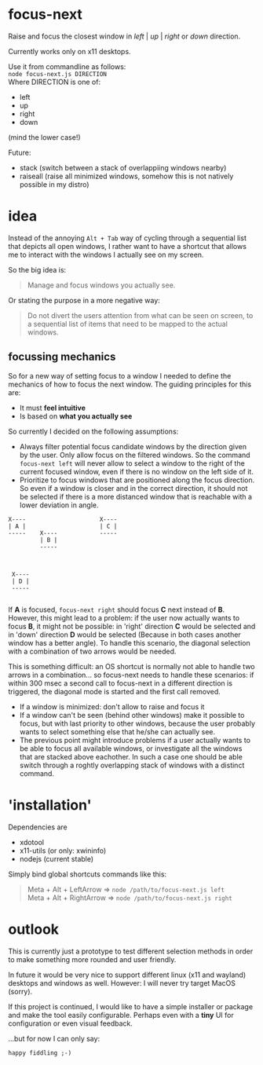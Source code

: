 # focus-next
Raise and focus the closest window in *left* | *up* | *right* or *down* direction.

Currently works only on x11 desktops.

Use it from commandline as follows:  
`node focus-next.js DIRECTION`  
Where DIRECTION is one of:
* left
* up
* right
* down

(mind the lower case!)

Future:
* stack (switch between a stack of overlappiing windows nearby)
* raiseall (raise all minimized windows, somehow this is not natively possible in my distro)



# idea
Instead of the annoying `Alt + Tab` way of cycling through a sequential list 
that depicts all open windows, I rather want to have a shortcut that 
allows me to interact with the windows I actually see on my screen. 

So the big idea is:  

> Manage and focus windows you actually see.  

Or stating the purpose in a more negative way:  

> Do not divert the users attention from what can be seen on 
> screen, to a sequential list of items that need to be
> mapped to the actual windows. 

## focussing mechanics
So for a new way of setting focus to a window I needed to define the mechanics of how to focus 
the next window. The guiding principles for this are: 
* It must **feel intuitive**
* Is based on **what you actually see**

So currently I decided on the following assumptions:
* Always filter potential focus candidate windows by the direction given by the user.
Only allow focus on the filtered windows. So the command `focus-next left` 
will never allow to select a window to the right of the current focused window, 
even if there is no window on the left side of it.
* Prioritize to focus windows that are positioned along the focus direction. So even
if a window is closer and in the correct direction, it should not be selected if 
there is a more distanced window that is reachable with a lower deviation in angle.
```
X----                     X---- 
| A |                     | C |
-----    X----            -----
         | B |         
         -----          
        
         
        
 X----
 | D |
 -----        
         
```
If **A** is focused, `focus-next right` should focus **C** next instead of **B**. 
However, this might lead to a problem: if the user now actually wants to focus 
**B**, it might not be possible: in 'right' direction **C** would be selected 
and in 'down' direction **D** would be selected (Because in both cases another
window has a better angle). To handle this scenario, the diagonal selection 
with a combination of two arrows would be needed.

This is something difficult: an OS shortcut is normally not able to handle two
arrows in a combination... so focus-next needs to handle these scenarios: if 
within 300 msec a second call to focus-next in a different direction is 
triggered, the diagonal mode is started and the first call removed.

* If a window is minimized: don't allow to raise and focus it
* If a window can't be seen (behind other windows) make it possible to focus,
but with last priority to other windows, because the user probably wants to 
select something else that he/she can actually see.
* The previous point might introduce problems if a user actually wants to be
able to focus all available windows, or investigate all the windows that are stacked
above eachother. In such a case one should be able switch through a roghtly overlapping
stack of windows with a distinct command.


# 'installation'
Dependencies are
* xdotool
* x11-utils (or only: xwininfo)
* nodejs (current stable)

Simply bind global shortcuts commands like this:
> Meta + Alt + LeftArrow => `node /path/to/focus-next.js left`  
> Meta + Alt + RightArrow => `node /path/to/focus-next.js right`  


# outlook
This is currently just a prototype to test different selection methods
in order to make something more rounded and user friendly. 

In future it would be very nice to support different linux (x11 and wayland) 
desktops and windows as well. However: I will never try target MacOS (sorry).

If this project is continued, I would like to have a simple installer or
package and make the tool easily configurable. Perhaps even with a **tiny** UI 
for configuration or even visual feedback.

...but for now I can only say:
```
happy fiddling ;-)
```